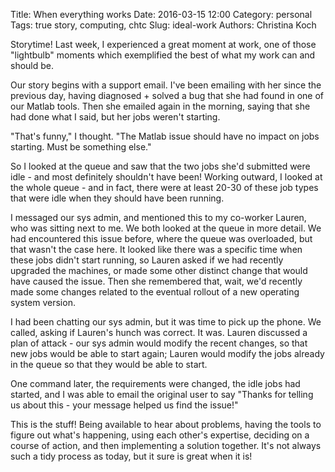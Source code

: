 Title: When everything works
Date: 2016-03-15 12:00
Category: personal
Tags: true story, computing, chtc
Slug: ideal-work
Authors: Christina Koch

Storytime! Last week, I experienced a great moment at work, one of those "lightbulb" moments which exemplified the best of what my work can and should be.

Our story begins with a support email. I've been emailing with her since the previous day, having diagnosed + solved a bug that she had found in one of our Matlab tools. Then she emailed again in the morning, saying that she had done what I said, but her jobs weren't starting.

"That's funny," I thought. "The Matlab issue should have no impact on jobs starting. Must be something else."

So I looked at the queue and saw that the two jobs she'd submitted were idle - and most definitely shouldn't have been! Working outward, I looked at the whole queue - and in fact, there were at least 20-30 of these job types that were idle when they should have been running.

I messaged our sys admin, and mentioned this to my co-worker Lauren, who was sitting next to me. We both looked at the queue in more detail. We had encountered this issue before, where the queue was overloaded, but that wasn't the case here. It looked like there was a specific time when these jobs didn't start running, so Lauren asked if we had recently upgraded the machines, or made some other distinct change that would have caused the issue. Then she remembered that, wait, we'd recently made some changes related to the eventual rollout of a new operating system version.

I had been chatting our sys admin, but it was time to pick up the phone. We called, asking if Lauren's hunch was correct. It was. Lauren discussed a plan of attack - our sys admin would modify the recent changes, so that new jobs would be able to start again; Lauren would modify the jobs already in the queue so that they would be able to start.

One command later, the requirements were changed, the idle jobs had started, and I was able to email the original user to say "Thanks for telling us about this - your message helped us find the issue!"

This is the stuff! Being available to hear about problems, having the tools to figure out what's happening, using each other's expertise, deciding on a course of action, and then implementing a solution together. It's not always such a tidy process as today, but it sure is great when it is!
